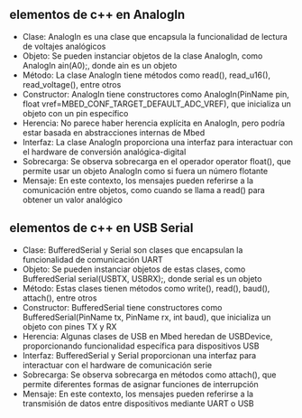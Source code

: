 ## elementos de c++ en AnalogIn
- Clase: AnalogIn es una clase que encapsula la funcionalidad de lectura de voltajes analógicos
- Objeto: Se pueden instanciar objetos de la clase AnalogIn, como AnalogIn ain(A0);, donde ain es un objeto
- Método: La clase AnalogIn tiene métodos como read(), read_u16(), read_voltage(), entre otros
- Constructor: AnalogIn tiene constructores como AnalogIn(PinName pin, float vref=MBED_CONF_TARGET_DEFAULT_ADC_VREF), que inicializa un objeto con un pin específico
- Herencia: No parece haber herencia explícita en AnalogIn, pero podría estar basada en abstracciones internas de Mbed
- Interfaz: La clase AnalogIn proporciona una interfaz para interactuar con el hardware de conversión analógica-digital
- Sobrecarga: Se observa sobrecarga en el operador operator float(), que permite usar un objeto AnalogIn como si fuera un número flotante
- Mensaje: En este contexto, los mensajes pueden referirse a la comunicación entre objetos, como cuando se llama a read() para obtener un valor analógico
## elementos de c++ en USB Serial
- Clase: BufferedSerial y Serial son clases que encapsulan la funcionalidad de comunicación UART
- Objeto: Se pueden instanciar objetos de estas clases, como BufferedSerial serial(USBTX, USBRX);, donde serial es un objeto
- Método: Estas clases tienen métodos como write(), read(), baud(), attach(), entre otros
- Constructor: BufferedSerial tiene constructores como BufferedSerial(PinName tx, PinName rx, int baud), que inicializa un objeto con pines TX y RX
- Herencia: Algunas clases de USB en Mbed heredan de USBDevice, proporcionando funcionalidad específica para dispositivos USB
- Interfaz: BufferedSerial y Serial proporcionan una interfaz para interactuar con el hardware de comunicación serie
- Sobrecarga: Se observa sobrecarga en métodos como attach(), que permite diferentes formas de asignar funciones de interrupción
- Mensaje: En este contexto, los mensajes pueden referirse a la transmisión de datos entre dispositivos mediante UART o USB

  
